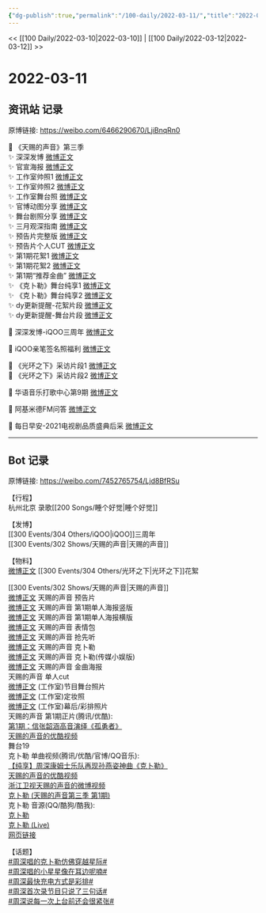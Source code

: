 ```yaml
---
{"dg-publish":true,"permalink":"/100-daily/2022-03-11/","title":"2022-03-11"}
---
```



<< [[100 Daily/2022-03-10\|2022-03-10]] | [[100 Daily/2022-03-12\|2022-03-12]] >>

# 2022-03-11

## 资讯站 记录

原博链接: https://weibo.com/6466290670/LjiBnqRn0

💫 《天赐的声音》第三季  
✨ 深深发博 [微博正文](https://m.weibo.cn/6466290670/4745984608046608)  
✨ 官宣海报 [微博正文](https://m.weibo.cn/6466290670/4745808367324529)  
✨ 工作室帅照1 [微博正文](https://m.weibo.cn/6466290670/4745983478467951)  
✨ 工作室帅照2 [微博正文](https://m.weibo.cn/6466290670/4745991078807979)  
✨ 工作室舞台照 [微博正文](https://m.weibo.cn/6466290670/4745920203198256)  
✨ 官博动图分享 [微博正文](https://m.weibo.cn/6466290670/4745865292156617)  
✨ 舞台剧照分享 [微博正文](https://m.weibo.cn/6466290670/4745897718056256)  
✨ 三月观深指南 [微博正文](https://m.weibo.cn/6466290670/4745864251707862)  
✨ 预告片完整版 [微博正文](https://m.weibo.cn/6466290670/4745777710368165)  
✨ 预告片个人CUT [微博正文](https://m.weibo.cn/6466290670/4745786669666293)  
✨ 第1期花絮1 [微博正文](https://m.weibo.cn/6466290670/4745989401349825)  
✨ 第1期花絮2 [微博正文](https://m.weibo.cn/6466290670/4745991146963711)  
✨ 第1期“推荐金曲” [微博正文](https://m.weibo.cn/6466290670/4745990374688953)  
✨ 《克卜勒》舞台纯享1 [微博正文](https://m.weibo.cn/6466290670/4745980429210517)  
✨ 《克卜勒》舞台纯享2 [微博正文](https://m.weibo.cn/6466290670/4745979008386986)  
✨ dy更新提醒-花絮片段 [微博正文](https://m.weibo.cn/6466290670/4745914021315572)  
✨ dy更新提醒-舞台片段 [微博正文](https://m.weibo.cn/6466290670/4745885878059211)

💫 深深发博-iQOO三周年 [微博正文](https://m.weibo.cn/6466290670/4745790130228074)

💫 iQOO亲笔签名照福利 [微博正文](https://m.weibo.cn/6466290670/4745969452712072)

💫 《光环之下》采访片段1 [微博正文](https://m.weibo.cn/6466290670/4745790193140558)  
💫 《光环之下》采访片段2 [微博正文](https://m.weibo.cn/6466290670/4745865905047267)

💫 华语音乐打歌中心第9期 [微博正文](https://m.weibo.cn/6466290670/4745781356007112)

💫 阿基米德FM问答 [微博正文](https://m.weibo.cn/6466290670/4745994899555884)

💫 每日早安-2021电视剧品质盛典后采 [微博正文](https://m.weibo.cn/6466290670/4745752989663485)

---
## Bot 记录

原博链接: https://weibo.com/7452765754/Ljd8BfRSu

【行程】  
杭州北京 录歌[[200 Songs/睡个好觉\|睡个好觉]]

【发博】  
[](https://m.weibo.cn/1736988591/4745788606909223) [[300 Events/304 Others/iQOO\|iQOO]]三周年  
[](https://m.weibo.cn/1736988591/4745983466932821) [[300 Events/302 Shows/天赐的声音\|天赐的声音]]

【物料】  
[微博正文](https://m.weibo.cn/6524418754/4745788456699782) [[300 Events/304 Others/光环之下\|光环之下]]花絮

[[300 Events/302 Shows/天赐的声音\|天赐的声音]]  
[微博正文](https://m.weibo.cn/1315706994/4745773349343077) 天赐的声音 预告片  
[微博正文](https://m.weibo.cn/1315706994/4745803560388433) 天赐的声音 第1期单人海报竖版  
[微博正文](https://m.weibo.cn/1315706994/4745894153421437) 天赐的声音 第1期单人海报横版  
[微博正文](https://m.weibo.cn/1315706994/4745863941329459) 天赐的声音 表情包  
[微博正文](https://m.weibo.cn/5876797510/4745880861935979) 天赐的声音 抢先听  
[微博正文](https://m.weibo.cn/1315706994/4745979305922271) 天赐的声音 克卜勒  
[微博正文](https://m.weibo.cn/2116890350/4745978936297616) 天赐的声音 克卜勒(传媒小娱版)  
[微博正文](https://m.weibo.cn/1315706994/4745989330305606) 天赐的声音 金曲海报  
[](https://m.weibo.cn/1591169702/4745983785435433) 天赐的声音 单人cut  
[微博正文](https://weibo.com/7478855230/LjgwvFuOi) (工作室)节目舞台照片  
[微博正文](https://weibo.com/7478855230/Ljicw9Ny2) (工作室)定妆照  
[微博正文](https://weibo.com/7478855230/LjimOFWwq) (工作室)幕后/彩排照片  
天赐的声音 第1期正片(腾讯/优酷):  
[第1期：信张韶涵高音演绎《孤勇者》](https://weibo.cn/sinaurl?u=http%3A%2F%2Fv.qq.com%2Fx%2Fcover%2Fmzc002000ekmowq%2Fi004211jevr.html)  
[天赐的声音的优酷视频](https://weibo.cn/sinaurl?u=https%3A%2F%2Fm.youku.com%2Fvideo%2Fid_XNTIwNTM0NjgxNg%3D%3D%3Fsource%3D)  
舞台19  
克卜勒 单曲视频(腾讯/优酷/官博/QQ音乐):  
[【纯享】周深康姆士乐队再现孙燕姿神曲《克卜勒》](https://weibo.cn/sinaurl?u=http%3A%2F%2Fv.qq.com%2Fx%2Fcover%2Fmzc002000ekmowq%2Fi0042olv126.html)  
[天赐的声音的优酷视频](https://weibo.cn/sinaurl?u=https%3A%2F%2Fv.youku.com%2Fv_show%2Fid_XNTg0OTU3OTUxNg%3D%3D.html)  
[浙江卫视天赐的声音的微博视频](https://video.weibo.com/show?fid=1034:4745978188857441)  
[克卜勒 (天赐的声音第三季 第1期)](https://weibo.cn/sinaurl?u=https%3A%2F%2Fc.y.qq.com%2Fbase%2Ffcgi-bin%2Fu%3F__%3DAUjSiDWI45X4)  
克卜勒 音源(QQ/酷狗/酷我):  
[克卜勒](https://weibo.cn/sinaurl?u=https%3A%2F%2Fc.y.qq.com%2Fbase%2Ffcgi-bin%2Fu%3F__%3DPvwf6ESx4u6d)  
[克卜勒 (Live)](https://weibo.cn/sinaurl?u=https%3A%2F%2Ft4.kugou.com%2Fsong.html%3Fid%3D3Q9wJ4azxV2)  
[网页链接](https://weibo.cn/sinaurl?u=https%3A%2F%2Fm.kuwo.cn%2Fyinyue%2F212958614%3Ff%3Darphone%26t%3Dsinawb%26isstar%3D0)

【话题】  
[#周深唱的克卜勒仿佛穿越星际#](https://s.weibo.com/weibo?q=%23%E5%91%A8%E6%B7%B1%E5%94%B1%E7%9A%84%E5%85%8B%E5%8D%9C%E5%8B%92%E4%BB%BF%E4%BD%9B%E7%A9%BF%E8%B6%8A%E6%98%9F%E9%99%85%23)  
[#周深唱的小星星像在耳边呢喃#](https://s.weibo.com/weibo?q=%23%E5%91%A8%E6%B7%B1%E5%94%B1%E7%9A%84%E5%B0%8F%E6%98%9F%E6%98%9F%E5%83%8F%E5%9C%A8%E8%80%B3%E8%BE%B9%E5%91%A2%E5%96%83%23)  
[#周深最快充电方式是彩排#](https://s.weibo.com/weibo?q=%23%E5%91%A8%E6%B7%B1%E6%9C%80%E5%BF%AB%E5%85%85%E7%94%B5%E6%96%B9%E5%BC%8F%E6%98%AF%E5%BD%A9%E6%8E%92%23)  
[#周深首次录节目只说了三句话#](https://s.weibo.com/weibo?q=%23%E5%91%A8%E6%B7%B1%E9%A6%96%E6%AC%A1%E5%BD%95%E8%8A%82%E7%9B%AE%E5%8F%AA%E8%AF%B4%E4%BA%86%E4%B8%89%E5%8F%A5%E8%AF%9D%23)  
[#周深说每一次上台前还会很紧张#](https://s.weibo.com/weibo?q=%23%E5%91%A8%E6%B7%B1%E8%AF%B4%E6%AF%8F%E4%B8%80%E6%AC%A1%E4%B8%8A%E5%8F%B0%E5%89%8D%E8%BF%98%E4%BC%9A%E5%BE%88%E7%B4%A7%E5%BC%A0%23)
